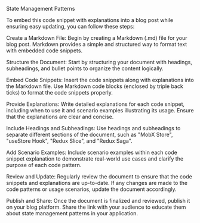 State Management Patterns

To embed this code snippet with explanations into a blog post while ensuring easy updating, you can follow these steps:

Create a Markdown File: Begin by creating a Markdown (.md) file for your blog post. Markdown provides a simple and structured way to format text with embedded code snippets.

Structure the Document: Start by structuring your document with headings, subheadings, and bullet points to organize the content logically.

Embed Code Snippets: Insert the code snippets along with explanations into the Markdown file. Use Markdown code blocks (enclosed by triple back ticks) to format the code snippets properly.

Provide Explanations: Write detailed explanations for each code snippet, including when to use it and scenario examples illustrating its usage. Ensure that the explanations are clear and concise.

Include Headings and Subheadings: Use headings and subheadings to separate different sections of the document, such as "MobX Store", "useStore Hook", "Redux Slice", and "Redux Saga".

Add Scenario Examples: Include scenario examples within each code snippet explanation to demonstrate real-world use cases and clarify the purpose of each code pattern.

Review and Update: Regularly review the document to ensure that the code snippets and explanations are up-to-date. If any changes are made to the code patterns or usage scenarios, update the document accordingly.

Publish and Share: Once the document is finalized and reviewed, publish it on your blog platform. Share the link with your audience to educate them about state management patterns in your application.